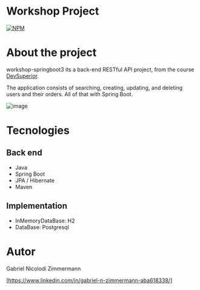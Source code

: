 # Workshop Project
[![NPM](https://img.shields.io/npm/l/react)](https://github.com/GabrielNZ/workshop-springboot3-jpa/tree/main?tab=MIT-1-ov-file#MIT-1-ov-file) 

# About the project

workshop-springboot3 its a back-end RESTful API project, from the course [DevSuperior](https://www.udemy.com/course/java-curso-completo/).

The application consists of searching, creating, updating, and deleting users and their orders. All of that with Spring Boot.

![image](https://github.com/user-attachments/assets/58ee4ea1-904d-4566-8440-78a1d8394b1e)

# Tecnologies
## Back end
- Java
- Spring Boot
- JPA / Hibernate
- Maven
## Implementation
- InMemoryDataBase: H2
- DataBase: Postgresql
# Autor

Gabriel Nicolodi Zimmermann


[https://www.linkedin.com/in/gabriel-n-zimmermann-aba618338/]
